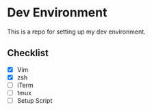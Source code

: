 # Dev Environment

This is a repo for setting up my dev environment.

## Checklist

- [x] Vim
- [x] zsh
- [ ] iTerm
- [ ] tmux
- [ ] Setup Script
